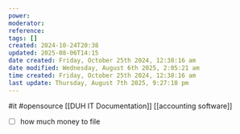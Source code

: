 ```yaml
---
power: 
moderator: 
reference: 
tags: []
created: 2024-10-24T20:38
updated: 2025-08-06T14:15
date created: Friday, October 25th 2024, 12:38:16 am
date modified: Wednesday, August 6th 2025, 2:05:21 am
time created: Friday, October 25th 2024, 12:38:16 am
last update: Thursday, August 7th 2025, 9:27:10 pm
---
```

#it #opensource 
[[DUH IT Documentation]]
[[accounting software]]
- [ ] how much money to file